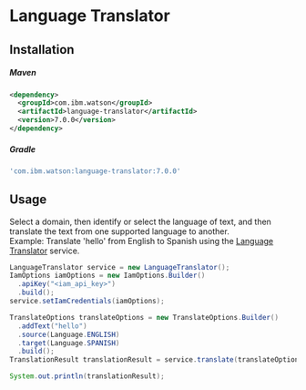 # Language Translator

## Installation

##### Maven
```xml
<dependency>
  <groupId>com.ibm.watson</groupId>
  <artifactId>language-translator</artifactId>
  <version>7.0.0</version>
</dependency>
```

##### Gradle
```gradle
'com.ibm.watson:language-translator:7.0.0'
```

## Usage
Select a domain, then identify or select the language of text, and then translate the text from one supported language to another.  
Example: Translate 'hello' from English to Spanish using the [Language Translator][language_translator] service.

```java
LanguageTranslator service = new LanguageTranslator();
IamOptions iamOptions = new IamOptions.Builder()
  .apiKey("<iam_api_key>")
  .build();
service.setIamCredentials(iamOptions);

TranslateOptions translateOptions = new TranslateOptions.Builder()
  .addText("hello")
  .source(Language.ENGLISH)
  .target(Language.SPANISH)
  .build();
TranslationResult translationResult = service.translate(translateOptions).execute().getResult();

System.out.println(translationResult);
```

[language_translator]: https://console.bluemix.net/docs/services/language-translator/index.html
